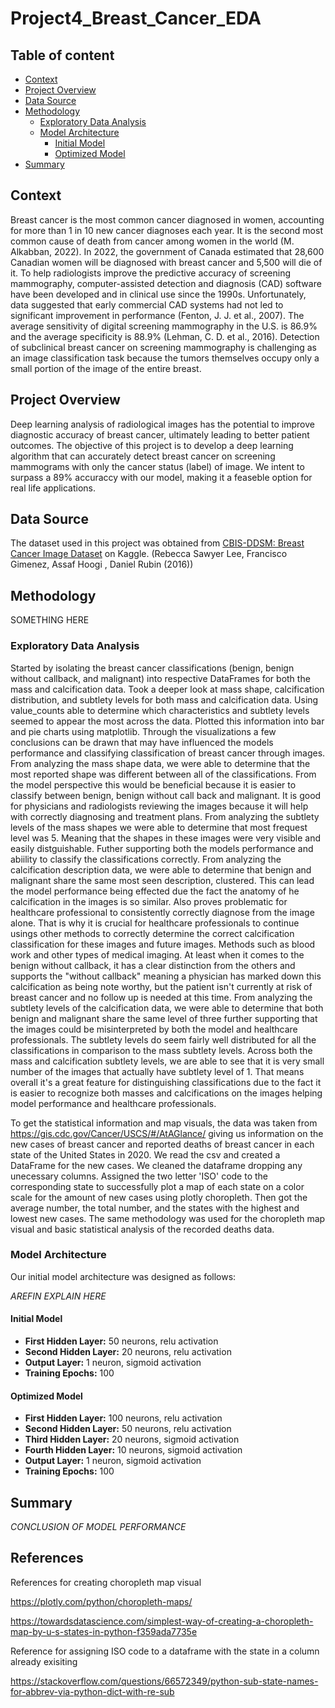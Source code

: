 # Project4_Breast_Cancer_EDA

## Table of content

- [Context](#context)
- [Project Overview](#project-overview)
- [Data Source](#data-source)
- [Methodology](#methodology)
  - [Exploratory Data Analysis](#exploratory-data-analysis)
  - [Model Architecture](#model-architecture)
    - [Initial Model](#initial-model)
    - [Optimized Model](#optimized-model)
- [Summary](#summary)


## Context

Breast cancer is the most common cancer diagnosed in women, accounting for more than 1 in 10 new cancer diagnoses each year. It is the second most common cause of death from cancer among women in the world (M. Alkabban, 2022). In 2022, the government of Canada estimated that 28,600 Canadian women will be diagnosed with breast cancer and 5,500 will die of it. To help radiologists improve the predictive accuracy of screening mammography, computer-assisted detection and diagnosis (CAD) software have been developed and in clinical use since the 1990s. Unfortunately, data suggested that early commercial CAD systems had not led to significant improvement in performance (Fenton, J. J. et al., 2007). The average sensitivity of digital screening mammography in the U.S. is 86.9% and the average specificity is 88.9% (Lehman, C. D. et al., 2016). Detection of subclinical breast cancer on screening mammography is challenging as an image classification task because the tumors themselves occupy only a small portion of the image of the entire breast.

## Project Overview

Deep learning analysis of radiological images has the potential to improve diagnostic accuracy of breast cancer, ultimately leading to better patient outcomes. The objective of this project is to develop a deep learning algorithm that can accurately detect breast cancer on screening mammograms with only the cancer status (label) of image. We intent to surpass a 89% accuraccy with our model, making it a feaseble option for real life applications. 

## Data Source

The dataset used in this project was obtained from [CBIS-DDSM: Breast Cancer Image Dataset](https://www.kaggle.com/datasets/awsaf49/cbis-ddsm-breast-cancer-image-dataset/data) on Kaggle. (Rebecca Sawyer Lee, Francisco Gimenez, Assaf Hoogi , Daniel Rubin  (2016))


## Methodology

SOMETHING HERE

### Exploratory Data Analysis

Started by isolating the breast cancer classifications (benign, benign without callback, and malignant) into respective DataFrames for both the mass and calcification data. Took a deeper look at mass shape, calcification distribution, and subtlety levels for both mass and calcification data. Using value_counts able to determine which characteristics and subtlety levels seemed to appear the most across the data. Plotted this information into bar and pie charts using matplotlib. Through the visualizations a few conclusions can be drawn that may have influenced the models performance and classifying classification of breast cancer through images. From analyzing the mass shape data, we were able to determine that the most reported shape was different between all of the classifications. From the model perspective this would be beneficial because it is easier to classify between benign, benign without call back and malignant. It is good for physicians and radiologists reviewing the images because it will help with correctly diagnosing and treatment plans. From analyzing the subtlety levels of the mass shapes we were able to determine that most frequest level was 5. Meaning that the shapes in these images were very visible and easily distguishable. Futher supporting both the models performance and abiility to classify the classifications correctly. From analyzing the calcification description data, we were able to determine that benign and malignant share the same most seen description, clustered. This can lead the model performance being effected due the fact the anatomy of he calcification in the images is so similar. Also proves problematic for healthcare professional to consistently correctly diagnose from the image alone. That is why it is crucial for healthcare professionals to continue usings other methods to correctly determine the correct calcification classification for these images and future images. Methods such as blood work and other types of medical imaging. At least when it comes to the benign without callback, it has a clear distinction from the others and supports the "without callback" meaning a physician has marked down this calcification as being note worthy, but the patient isn't currently at risk of breast cancer and no follow up is needed at this time. From analyzing the subtlety levels of the calcification data, we were able to determine that both benign and malignant share the same level of three further supporting that the images could be misinterpreted by both the model and healthcare professionals. The subtlety levels do seem fairly well distributed for all the classifications in comparison to the mass subtlety levels. Across both the mass and calcification subtlety levels, we are able to see that it is very small number of the images that actually have subtlety level of 1. That means overall it's a great feature for distinguishing classifications due to the fact it is easier to recognize both masses and calcifications on the images helping model performance and healthcare professionals. 

To get the statistical information and map visuals, the data was taken from https://gis.cdc.gov/Cancer/USCS/#/AtAGlance/ giving us information on the new cases of breast cancer and reported deaths of breast cancer in each state of the United States in 2020. We read the csv and created a DataFrame for the new cases. We cleaned the dataframe dropping any unecessary columns. Assigned the two letter 'ISO' code to the corresponding state to successfully plot a map of each state on a color scale for the amount of new cases using plotly choropleth. Then got the average number, the total number, and the states with the highest and lowest new cases. The same methodology was used for the choropleth map visual and basic statistical analysis of the recorded deaths data. 

### Model Architecture

Our initial model architecture was designed as follows:

*AREFIN EXPLAIN HERE*

#### Initial Model

- **First Hidden Layer:** 50 neurons, relu activation
- **Second Hidden Layer:** 20 neurons, relu activation
- **Output Layer:** 1 neuron, sigmoid activation
- **Training Epochs:** 100

#### Optimized Model

- **First Hidden Layer:** 100 neurons, relu activation
- **Second Hidden Layer:** 50 neurons, relu activation
- **Third Hidden Layer:** 20 neurons, sigmoid activation
- **Fourth Hidden Layer:** 10 neurons, sigmoid activation
- **Output Layer:** 1 neuron, sigmoid activation
- **Training Epochs:** 100

## Summary

*CONCLUSION OF MODEL PERFORMANCE*

## References

References for creating choropleth map visual

https://plotly.com/python/choropleth-maps/

https://towardsdatascience.com/simplest-way-of-creating-a-choropleth-map-by-u-s-states-in-python-f359ada7735e

Reference for assigning ISO code to a dataframe with the state in a column already exisiting

https://stackoverflow.com/questions/66572349/python-sub-state-names-for-abbrev-via-python-dict-with-re-sub
